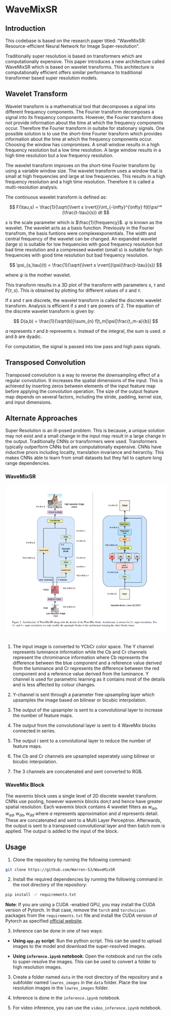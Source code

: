 # WaveMixSR

## Introduction

This codebase is based on the research paper titled: "WaveMixSR: Resource-efficient Neural Network for Image Super-resolution". 

Traditionally super resolution is based on transformers which are computationally expensive. This paper introduces a new architecture called WaveMixSR which is based on wavelet transforms. This architecture is computationally efficient offers similar performance to traditional transformer based super resolution models.

## Wavelet Transform

Wavelet transform is a mathematical tool that decomposes a signal into different frequency components. The Fourier transform decomposes a signal into its frequency components. However, the Fourier transform does not provide information about the time at which the frequency components occur. Therefore the Fourier transform in suitabe for stationary signals. One possible solution is to use the short-time Fourier transform which provides information about the time at which the frequency components occur. Choosing the window has compromises. A small window results in a high frequency resolution but a low time resolution. A large window results in a high time resolution but a low frequency resolution.

The wavelet transform improves on the short-time Fourier transform by using a variable window size. The wavelet transform uses a window that is small at high frequencies and large at low frequencies. This results in a high frequency resolution and a high time resolution. Therefore it is called a multi-resolution analysis.

The continuous wavelet transform is defined as:

$$ F(\tau,s) = \frac{1}{\sqrt{\lvert s \rvert}}\int_{-\infty}^{\infty} f(t)\psi^*(\frac{t-\tau}{s}) dt $$

$s$ is the scale parameter which is $\frac{1}{frequency}$. $\psi$ is known as the wavelet. The wavelet acts as a basis function. Previously in the Fourier transfrom, the basis funtions were complexexponentials. The width and central frequency of the wavelet can be changed. An expanded wavelet (large $s$) is suitable for low frequencies with good frequency resolution but bad time resolution and a compressed wavelet (small $s$) is suitable for high frequencies with good time resolution but bad frequency resolution.

$$ \psi_{s,\tau}(t) = \frac{1}{\sqrt{\lvert s \rvert}}\psi(\frac{t-\tau}{s}) $$

where $\psi$ is the mother wavelet. 

This transform results in a 3D plot of the transform with parameters $s$, $\tau$ and $F(\tau,s)$. This is obtained by plotting for different values of $s$ and $\tau$.

If $s$ and $\tau$ are discrete, the wavelet transform is called the discrete wavelet transform. Analysis is efficient if $s$ and $\tau$ are powers of $2$. The equation of the discrete wavelet transform is given by:

$$ D(a,b) = \frac{1}{\sqrt{b}}\sum_{n} f[t_m]\psi[\frac{t_m-a}{b}] $$

$a$ represents $\tau$ and $b$ represents $s$. Instead of the integral, the sum is used. $a$ and $b$ are dyadic.

For computation, the signal is passed into low pass and high pass signals.

## Transposed Convolution

Transposed convolution is a way to reverse the downsampling effect of a regular convolution. It increases the spatial dimensions of the input. This is achieved by inserting zeros between elements of the input feature map before applying the convolution operation. The size of the output feature map depends on several factors, including the stride, padding, kernel size, and input dimensions. 

## Alternate Approaches

Super Resolution is an ill-posed problem. This is because, a unique solution may not exist and a small change in the input may result in a large change in the output. Traditionally CNNs or transformers were used. Transformers typically outperform CNNs but are computationally expensive. CNNs have inductive priors including locality, translation invariance and heirarchy. This makes CNNs able to learn from small datasets but they fail to capture long range dependencies.

### WaveMixSR

<div style="text-align: center;">
  <img src="architecture.png" alt="Architecture of the model">
</div>
<br>


1. The input image is converted to YCbCr color space. The Y channel represents luminance information while the Cb and Cr channels represent the chrominance information where Cb represents the difference between the blue component and a reference value derived from the luminance and Cr represents the difference between the red component and a reference value derived from the luminance. Y channel is used for parametric learning as it contains most of the details and is less affected by colour changes.

2. Y-channel is sent through a parameter free upsampling layer which upsamples the image based on bilinear or bicubic interpolation.

3. The output of the upsampler is sent to a convolutional layer to increase the number of feature maps.

4.  The output from the convolutional layer is sent to 4 WaveMix blocks connected in series.

5. The output i sent to a convolutional layer to reduce the number of feature maps.

6. The Cb and Cr channels are upsampled seperately using bilinear or bicubic interpolation.

7. The 3 channels are concatenated and sent converted to RGB.

### WaveMix Block

The wavemix block uses a single level of 2D discrete wavelet transform. CNNs use pooling, however wavemix blocks don;t and hence have greater spatial resolution. Each wavemix block contains 4 wavelet filters as $w_{aa}, w_{ad}, w_{da}, w_{dd}$ where $a$ represents approximation and $d$ represents detail. These are concatenated and sent to a Multi Layer Perceptron. Afterwards, the output is sent to a transposed convolutional layer and then batch nom is applied. The output is added to the input of the block.

## Usage

1. Clone the repository by running the following command:

```bash
git clone https://github.com/Warren-SJ/WaveMixSR
```

2. Install the required dependencies by running the following command in the root directory of the repository:

```bash
pip install -r requirements.txt
```

**Note**: If you are using a CUDA -enabled GPU, you may install the CUDA version of Pytorch. In that case, remove the `torch` and `torchvision` packages from the `requirements.txt` file and install the CUDA version of Pytorch as specified [official website](https://pytorch.org/get-started/locally/).

3. Inference can be done in one of  two ways:

- **Using ```app.py``` script**: Run the python script. This can be used to upload images to the model and download the super-resolved images.


- **Using ```inference.ipynb``` notebook**: Open the notebook and run the cells to super-resolve the images. This can be used to convert a folder to high resolution images.


3. Create a folder  named `data` in the root directory of the repository and a subfolder named `lowres_images` in the `data` folder. Place the low resolution images in the `lowres_images` folder.

4. Inference is done in the `inference.ipynb` notebook.

5. For video inference,  you can use the `video_inference.ipynb` notebook.
